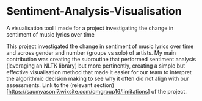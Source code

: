 # Sentiment-Analysis-Visualisation
A visualisation tool I made for a project investigating the change in sentiment of music lyrics over time

This project investigated the change in sentiment of music lyrics over time and across gender and number (groups vs solo) of artists.
My main contribution was creating the subroutine that performed sentiment analysis (leveraging an NLTK library) but more pertinently, creating a simple but effective visualisation method that made it easier for our team to interpret the algorithmic decision making to see why it often did not align with our assessments. Link to the (relevant section)[https://saumyasoni7.wixsite.com/qmgroup16/limitations] of the project.
